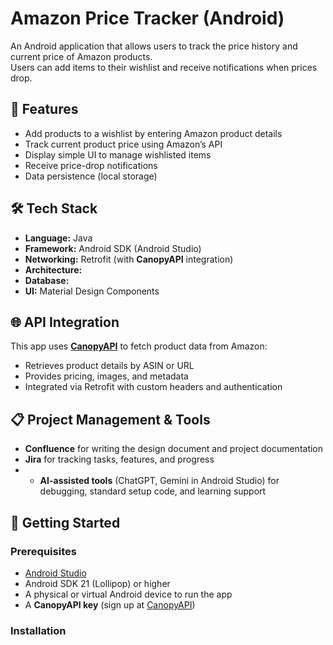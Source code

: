 # Amazon Price Tracker (Android)

An Android application that allows users to track the price history and current price of Amazon products.  
Users can add items to their wishlist and receive notifications when prices drop.  

## 📱 Features
- Add products to a wishlist by entering Amazon product details
- Track current product price using Amazon’s API
- Display simple UI to manage wishlisted items
- Receive price-drop notifications
- Data persistence (local storage)

## 🛠️ Tech Stack
- **Language:** Java
- **Framework:** Android SDK (Android Studio)
- **Networking:** Retrofit (with **CanopyAPI** integration)
- **Architecture:** 
- **Database:** 
- **UI:** Material Design Components
  
## 🌐 API Integration
This app uses **[CanopyAPI](https://canopyapi.co/)** to fetch product data from Amazon:  
- Retrieves product details by ASIN or URL
- Provides pricing, images, and metadata  
- Integrated via Retrofit with custom headers and authentication
  
## 📋 Project Management & Tools
- **Confluence** for writing the design document and project documentation  
- **Jira** for tracking tasks, features, and progress
- - **AI-assisted tools** (ChatGPT, Gemini in Android Studio) for debugging, standard setup code, and learning support
 

## 🚀 Getting Started

### Prerequisites
- [Android Studio](https://developer.android.com/studio)
- Android SDK 21 (Lollipop) or higher
- A physical or virtual Android device to run the app
- A **CanopyAPI key** (sign up at [CanopyAPI](https://canopyapi.co/))

### Installation

